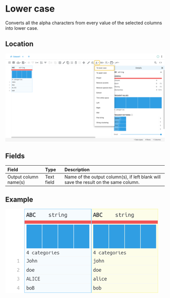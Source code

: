 # Lower case
Converts all the alpha characters from every value of the selected columns into lower case.
## Location
![Lower case on the interface](../../docs/screenshots/location/lower.png)
## Fields
| Field | Type | Description |
| :--- | :--- | :--- |
| Output column name(s) | Text field | Name of the output column(s), if left blank will save the result on the same column. |
## Example
![Lower case example](../../docs/screenshots/table/lower.png)